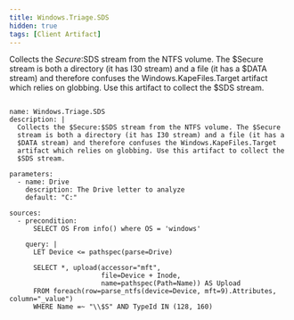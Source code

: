 ```yaml
---
title: Windows.Triage.SDS
hidden: true
tags: [Client Artifact]
---
```


Collects the $Secure:$SDS stream from the NTFS volume. The $Secure
stream is both a directory (it has I30 stream) and a file (it has a
$DATA stream) and therefore confuses the Windows.KapeFiles.Target
artifact which relies on globbing. Use this artifact to collect the
$SDS stream.


<pre><code class="language-yaml">
name: Windows.Triage.SDS
description: |
  Collects the $Secure:$SDS stream from the NTFS volume. The $Secure
  stream is both a directory (it has I30 stream) and a file (it has a
  $DATA stream) and therefore confuses the Windows.KapeFiles.Target
  artifact which relies on globbing. Use this artifact to collect the
  $SDS stream.

parameters:
  - name: Drive
    description: The Drive letter to analyze
    default: "C:"

sources:
  - precondition:
      SELECT OS From info() where OS = 'windows'

    query: |
      LET Device <= pathspec(parse=Drive)

      SELECT *, upload(accessor="mft",
                       file=Device + Inode,
                       name=pathspec(Path=Name)) AS Upload
      FROM foreach(row=parse_ntfs(device=Device, mft=9).Attributes, column="_value")
      WHERE Name =~ "\\$S" AND TypeId IN (128, 160)

</code></pre>

